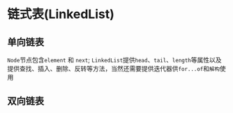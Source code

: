 # 链式表(LinkedList)

## 单向链表
`Node`节点包含`element` 和 `next`; `LinkedList`提供`head`、`tail`、`length`等属性以及提供查找、插入、删除、反转等方法，当然还需要提供迭代器供`for...of`和`解构`使用

## 双向链表
